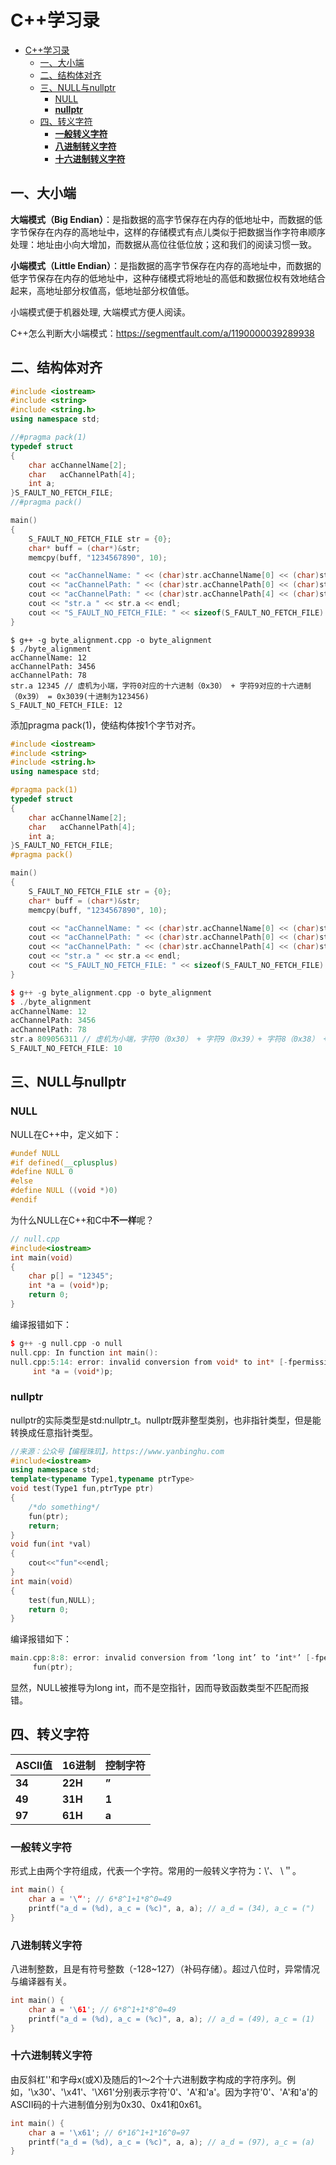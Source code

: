 # C++学习录
- [C++学习录](#c学习录)
  - [一、大小端](#一大小端)
  - [二、结构体对齐](#二结构体对齐)
  - [三、NULL与nullptr](#三null与nullptr)
    - [NULL](#null)
    - [**nullptr**](#nullptr)
  - [四、转义字符](#四转义字符)
    - [**一般转义字符**](#一般转义字符)
    - [**八进制转义字符**](#八进制转义字符)
    - [**十六进制转义字符**](#十六进制转义字符)
## 一、大小端

**大端模式（Big Endian）**：是指数据的高字节保存在内存的低地址中，而数据的低字节保存在内存的高地址中，这样的存储模式有点儿类似于把数据当作字符串顺序处理：地址由小向大增加，而数据从高位往低位放；这和我们的阅读习惯一致。

**小端模式（Little Endian）**：是指数据的高字节保存在内存的高地址中，而数据的低字节保存在内存的低地址中，这种存储模式将地址的高低和数据位权有效地结合起来，高地址部分权值高，低地址部分权值低。

小端模式便于机器处理, 大端模式方便人阅读。

C++怎么判断大小端模式：https://segmentfault.com/a/1190000039289938

## 二、结构体对齐

```c++
#include <iostream>
#include <string>
#include <string.h>
using namespace std;

//#pragma pack(1)
typedef struct
{
    char acChannelName[2];
    char   acChannelPath[4];
    int a;
}S_FAULT_NO_FETCH_FILE;
//#pragma pack()

main()
{
    S_FAULT_NO_FETCH_FILE str = {0};
    char* buff = (char*)&str;
    memcpy(buff, "1234567890", 10);

    cout << "acChannelName: " << (char)str.acChannelName[0] << (char)str.acChannelName[1] << endl;
    cout << "acChannelPath: " << (char)str.acChannelPath[0] << (char)str.acChannelPath[1] << (char)str.acChannelPath[2] << (char)str.acChannelPath[3] << endl;
    cout << "acChannelPath: " << (char)str.acChannelPath[4] << (char)str.acChannelPath[5] << endl;
    cout << "str.a " << str.a << endl;
    cout << "S_FAULT_NO_FETCH_FILE: " << sizeof(S_FAULT_NO_FETCH_FILE) << endl;
}
```

```
$ g++ -g byte_alignment.cpp -o byte_alignment
$ ./byte_alignment
acChannelName: 12
acChannelPath: 3456
acChannelPath: 78
str.a 12345 // 虚机为小端，字符0对应的十六进制（0x30） + 字符9对应的十六进制（0x39） = 0x3039(十进制为123456)
S_FAULT_NO_FETCH_FILE: 12
```

添加pragma pack(1)，使结构体按1个字节对齐。

```c++
#include <iostream>
#include <string>
#include <string.h>
using namespace std;

#pragma pack(1)
typedef struct
{
    char acChannelName[2];
    char   acChannelPath[4];
    int a;
}S_FAULT_NO_FETCH_FILE;
#pragma pack()

main()
{
    S_FAULT_NO_FETCH_FILE str = {0};
    char* buff = (char*)&str;
    memcpy(buff, "1234567890", 10);

    cout << "acChannelName: " << (char)str.acChannelName[0] << (char)str.acChannelName[1] << endl;
    cout << "acChannelPath: " << (char)str.acChannelPath[0] << (char)str.acChannelPath[1] << (char)str.acChannelPath[2] << (char)str.acChannelPath[3] << endl;
    cout << "acChannelPath: " << (char)str.acChannelPath[4] << (char)str.acChannelPath[5] << endl;
    cout << "str.a " << str.a << endl;
    cout << "S_FAULT_NO_FETCH_FILE: " << sizeof(S_FAULT_NO_FETCH_FILE) << endl;
}

```

```c++
$ g++ -g byte_alignment.cpp -o byte_alignment
$ ./byte_alignment
acChannelName: 12
acChannelPath: 3456
acChannelPath: 78
str.a 809056311 // 虚机为小端，字符0（0x30） + 字符9（0x39）+ 字符8（0x38） + 字符7（0x37） = 0x30393837(十进制为809056311)
S_FAULT_NO_FETCH_FILE: 10
```

## 三、NULL与nullptr

### NULL

NULL在C++中，定义如下：

```c++
#undef NULL
#if defined(__cplusplus)
#define NULL 0
#else
#define NULL ((void *)0)
#endif
```

为什么NULL在C++和C中**不一样**呢？

```c++
// null.cpp
#include<iostream>
int main(void)
{
    char p[] = "12345";
    int *a = (void*)p;
    return 0;
}
```

编译报错如下：

```c++
$ g++ -g null.cpp -o null
null.cpp: In function int main():
null.cpp:5:14: error: invalid conversion from void* to int* [-fpermissive]
     int *a = (void*)p;
```

### **nullptr**

nullptr的实际类型是std:nullptr_t。nullptr既非整型类别，也非指针类型，但是能转换成任意指针类型。

```c++
//来源：公众号【编程珠玑】，https://www.yanbinghu.com
#include<iostream>
using namespace std;
template<typename Type1,typename ptrType>
void test(Type1 fun,ptrType ptr)
{
    /*do something*/
    fun(ptr);
    return;
}
void fun(int *val)
{
    cout<<"fun"<<endl;
}
int main(void)
{
    test(fun,NULL);
    return 0;
}
```

编译报错如下：

```c++
main.cpp:8:8: error: invalid conversion from ‘long int’ to ‘int*’ [-fpermissive]
     fun(ptr);
```

显然，NULL被推导为long int，而不是空指针，因而导致函数类型不匹配而报错。

## 四、转义字符

| **ASCII值** | **16进制** | **控制字符** |
| ----------- | ---------- | ------------ |
| **34**      | **22H**    | **”**        |
| **49**      | **31H**    | **1**        |
| **97**      | **61H**    | **a**        |

### **一般转义字符**

形式上由两个字符组成，代表一个字符。常用的一般转义字符为：\’、 \＂。

```c++
int main() {
    char a = '\“'; // 6*8^1+1*8^0=49
    printf("a_d = (%d), a_c = (%c)", a, a); // a_d = (34), a_c = (")
}
```

### **八进制转义字符**

八进制整数，且是有符号整数（-128~127）（补码存储）。超过八位时，异常情况与编译器有关。

```c++
int main() {
    char a = '\61'; // 6*8^1+1*8^0=49
    printf("a_d = (%d), a_c = (%c)", a, a); // a_d = (49), a_c = (1)
}
```

### **十六进制转义字符**

由反斜杠'\'和字母x(或X)及随后的1～2个十六进制数字构成的字符序列。例如，'\x30'、'\x41'、'\X61'分别表示字符'0'、'A'和'a'。因为字符'0'、'A'和'a'的ASCII码的十六进制值分别为0x30、0x41和0x61。

```c++
int main() {
    char a = '\x61'; // 6*16^1+1*16^0=97
    printf("a_d = (%d), a_c = (%c)", a, a); // a_d = (97), a_c = (a)
}
```

